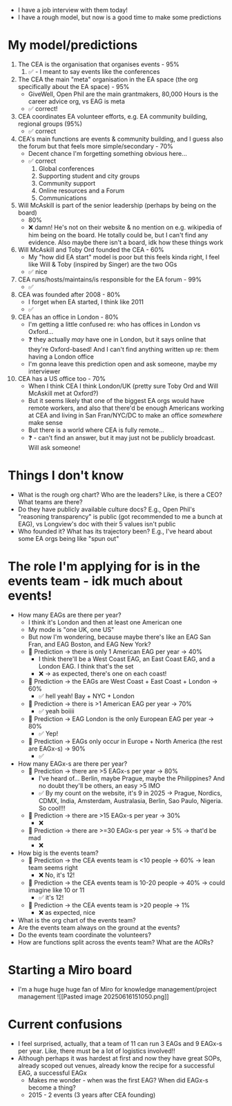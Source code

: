 - I have a job interview with them today! 
- I have a rough model, but now is a good time to make some predictions
# My model/predictions
1. The CEA is the organisation that organises events - 95% 
	1. ✅ - I meant to say events like the conferences
2. The CEA the main "meta" organisation in the EA space (the org specifically about the EA space) - 95%
	- GiveWell, Open Phil are the main grantmakers, 80,000 Hours is the career advice org, vs EAG is meta
	- ✅ correct!
3. CEA coordinates EA volunteer efforts, e.g. EA community building, regional groups (95%)
	- ✅ correct
4. CEA's main functions are events & community building, and I guess also the forum but that feels more simple/secondary - 70%
	- Decent chance I'm forgetting something obvious here...
	- ✅ correct
		1. Global conferences
		2. Supporting student and city groups 
		3. Community support 
		4. Online resources and a Forum 
		5. Communications
5. Will McAskill is part of the senior leadership (perhaps by being on the board)
	- 80%
	- ❌ damn! He's not on their website & no mention on e.g. wikipedia of him being on the board. He totally could be, but I can't find any evidence. Also maybe there isn't a board, idk how these things work
6. Will McAskill and Toby Ord founded the CEA - 60%
	- My "how did EA start" model is poor but this feels kinda right, I feel like Will & Toby (inspired by Singer) are the two OGs
	- ✅ nice
7. CEA runs/hosts/maintains/is responsible for the EA forum - 99%
	- ✅
8. CEA was founded after 2008 - 80%
	- I forget when EA started, I think like 2011
	- ✅
9. CEA has an office in London - 80%
	- I'm getting a little confused re: who has offices in London vs Oxford...
	- ❓ they actually *may* have one in London, but it says online that they're Oxford-based! And I can't find anything written up re: them having a London office
	- I'm gonna leave this prediction open and ask someone, maybe my interviewer
10. CEA has a US office too - 70%
	- When I think CEA I think London/UK (pretty sure Toby Ord and Will McAskill met at Oxford?)
	- But it seems likely that one of the biggest EA orgs would have remote workers, and also that there'd be enough Americans working at CEA and living in San Fran/NYC/DC to make an office *somewhere* make sense
	- But there is a world where CEA is fully remote...
	- ❓ - can't find an answer, but it may just not be publicly broadcast. Will ask someone!
# Things I don't know
- What is the rough org chart? Who are the leaders? Like, is there a CEO? What teams are there?
- Do they have publicly available culture docs? E.g., Open Phil's "reasoning transparency" is public (got recommended to me a bunch at EAG), vs Longview's doc with their 5 values isn't public
- Who founded it? What has its trajectory been? E.g., I've heard about some EA orgs being like "spun out"
# The role I'm applying for is in the events team - idk much about events!
- How many EAGs are there per year? 
	- I think it's London and then at least one American one
	- My mode is "one UK, one US"
	- But now I'm wondering, because maybe there's like an EAG San Fran, and EAG Boston, and EAG New York? 
	- 🤔 Prediction → there is only 1 American EAG per year → 40%
		- I think there'll be a West Coast EAG, an East Coast EAG, and a London EAG. I think that's the set
		- ❌ → as expected, there's one on each coast!
	- 🤔 Prediction → the EAGs are West Coast + East Coast + London → 60%
		- ✅ hell yeah! Bay + NYC + London
	- 🤔 Prediction → there is >1 American EAG per year → 70%
		- ✅ yeah boiiii
	- 🤔 Prediction → EAG London is the only European EAG per year → 80%
		- ✅ Yep!
	- 🤔 Prediction → EAGs only occur in Europe + North America (the rest are EAGx-s) → 90%
		- ✅
- How many EAGx-s are there per year? 
	- 🤔 Prediction → there are >5 EAGx-s per year → 80%
		- I've heard of... Berlin, maybe Prague, maybe the Philippines? And no doubt they'll be others, an easy >5 IMO
		- ✅ By my count on the website, it's 9 in 2025 → Prague, Nordics, CDMX, India, Amsterdam, Australasia, Berlin, Sao Paulo, Nigeria. So cool!!!
	- 🤔 Prediction → there are >15 EAGx-s per year → 30%
		- ❌
	- 🤔 Prediction → there are >=30 EAGx-s per year → 5% → that'd be mad
		- ❌
- How big is the events team?
	- 🤔 Prediction → the CEA events team is <10 people → 60% → lean team seems right
		- ❌ No, it's 12!
	- 🤔 Prediction → the CEA events team is 10-20 people → 40% → could imagine like 10 or 11
		- ✅ it's 12!
	- 🤔 Prediction → the CEA events team is >20 people → 1%
		- ❌ as expected, nice
- What is the org chart of the events team? 
- Are the events team always on the ground at the events? 
- Do the events team coordinate the volunteers?
- How are functions split across the events team? What are the AORs?
# Starting a Miro board
- I'm a huge huge huge fan of Miro for knowledge management/project management
![[Pasted image 20250616151050.png]]
# Current confusions
- I feel surprised, actually, that a team of 11 can run 3 EAGs and 9 EAGx-s per year. Like, there must be a lot of logistics involved!! 
- Although perhaps it was hardest at first and now they have great SOPs, already scoped out venues, already know the recipe for a successful EAG, a successful EAGx
	- Makes me wonder - when was the first EAG? When did EAGx-s become a thing? 
	- 2015 - 2 events (3 years after CEA founding)